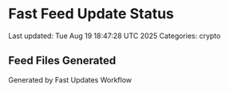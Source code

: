 # Fast Feed Update Status
Last updated: Tue Aug 19 18:47:28 UTC 2025
Categories: crypto

## Feed Files Generated

Generated by Fast Updates Workflow
